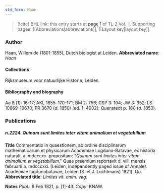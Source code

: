 ```yaml
---
std_form: Haan
---
```


> [!cite] BHL link: this entry starts at [page 1](https://www.biodiversitylibrary.org/page/33068243) of TL-2 Vol. II.
> Supporting pages: [[Abbreviations|abbreviations]], [[Layout key|layout key]].

### Author

Haan, Willem de (1801-1855), Dutch biologist at Leiden. 
**Abbreviated name**: *Haan*

#### Collections

Rijksmuseum voor natuurlijke Historie, Leiden.

#### Bibliography and biography

Aa 8 (1): 16-17; AKL 1855: 170-171; BM 2: 756; CSP 3: 104; JW 3: 352; LS 10669-10670; PR 3670 (*d*. 1850) (ed. 1: 4002); Quenstedt p. 180 (*d*. 1853).

### Publications

##### n.2224. Quinam sunt limites inter vitam animalium et vegetabilium

**Title**
Commentatio in quaestionem, ab ordine disciplinarum mathematicarum et physicarum Academiae Lugduno-Batavae, ex historia naturali, a. mdcccxx. propositam: "*Quinam sunt limites inter vitam animalium et vegetabilium*." Quae praemium reportavit d. viii. mensis februarii a. mdcccxxi. \[Leiden, independently paged issue of Annales Academiae lugdunobatavae, Leiden (S. et J. Luchtmans) 1821\]. Qu.
**Abbreviated title**: *Limites vit. anim. veg.*

**Notes**
*Publ*.: 8 Feb 1821, p. \[1\]-43. *Copy*: KNAW.


